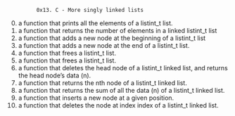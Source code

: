              0x13. C - More singly linked lists

0. a function that prints all the elements of a listint_t list.
1.  a function that returns the number of elements in a linked listint_t list
2. a function that adds a new node at the beginning of a listint_t list
3. a function that adds a new node at the end of a listint_t list.
4. a function that frees a listint_t list.
5. a function that frees a listint_t list.
6. a function that deletes the head node of a listint_t linked list, and returns the head node’s data (n).
7. a function that returns the nth node of a listint_t linked list.
8. a function that returns the sum of all the data (n) of a listint_t linked list.
9.  a function that inserts a new node at a given position.
10. a function that deletes the node at index index of a listint_t linked list.
